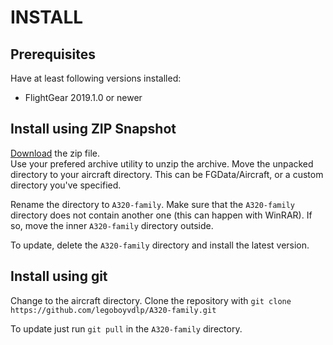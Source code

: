 # INSTALL
## Prerequisites
Have at least following versions installed:
* FlightGear 2019.1.0 or newer

## Install using ZIP Snapshot
[Download](https://github.com/legoboyvdlp/A320-family/archive/master.zip) the zip file.  
Use your prefered archive utility to unzip the archive.
Move the unpacked directory to your aircraft directory. This can be FGData/Aircraft, or a custom directory you've specified.

Rename the directory to `A320-family`.
Make sure that the `A320-family` directory does not contain another one (this can happen with WinRAR). If so, move the inner `A320-family` directory outside.

To update, delete the `A320-family` directory and install the latest version.

## Install using git
Change to the aircraft directory.
Clone the repository with `git clone https://github.com/legoboyvdlp/A320-family.git`

To update just run `git pull` in the `A320-family` directory.
